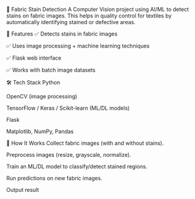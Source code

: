 🧵 Fabric Stain Detection
A Computer Vision project using AI/ML to detect stains on fabric images. This helps in quality control for textiles by automatically identifying stained or defective areas.

📌 Features
✅ Detects stains in fabric images

✅ Uses image processing + machine learning techniques

✅ Flask web interface 

✅ Works with batch image datasets

🛠️ Tech Stack
Python

OpenCV (image processing)

TensorFlow / Keras / Scikit-learn (ML/DL models)

Flask 

Matplotlib, NumPy, Pandas

🚀 How It Works
Collect fabric images (with and without stains).

Preprocess images (resize, grayscale, normalize).

Train an ML/DL model to classify/detect stained regions.

Run predictions on new fabric images.

Output result 
